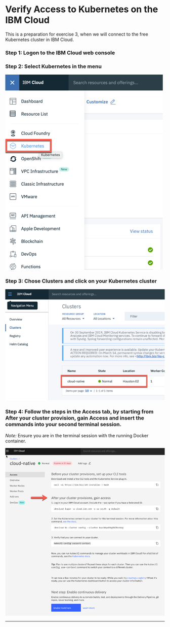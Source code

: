 # Verify Access to Kubernetes on the IBM Cloud

This is a preparation for exercise 3, when we will connect to the free Kubernetes cluster in IBM Cloud.

### Step 1: Logon to the IBM Cloud web console

### Step 2: Select **Kubernetes** in the menu

![Select Kubernetes in the menu](../../images/verify-cluster-access-1.png)

### Step 3: Chose **Clusters** and click on your **Kubernetes cluster**

![Chose Clusters and click on your Kubernetes cluster](../../images/verify-cluster-access-2.png)

### Step 4: Follow the steps in the **Access** tab, by starting from **After your cluster provision, gain Access** and insert the commands into your **second** terminal session.

_Note:_ Ensure you are in the terminal session with the running Docker container.

![](../../images/verify-cluster-access-4.png)

---